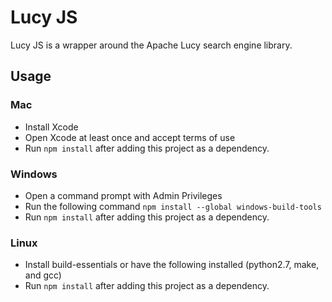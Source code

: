 # Lucy JS
Lucy JS is a wrapper around the Apache Lucy search engine library.

## Usage

### Mac
  * Install Xcode
  * Open Xcode at least once and accept terms of use
  * Run `npm install` after adding this project as a dependency.

### Windows
  * Open a command prompt with Admin Privileges
  * Run the following command `npm install --global windows-build-tools`
  * Run `npm install` after adding this project as a dependency.

### Linux
  * Install build-essentials or have the following installed (python2.7, make, and gcc)
  * Run `npm install` after adding this project as a dependency.
